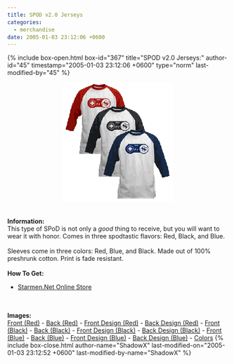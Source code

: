 ```yaml
---
title: SPOD v2.0 Jerseys
categories:
  - merchandise
date: 2005-01-03 23:12:06 +0600
---
```

{% include box-open.html box-id="367" title="SPOD v2.0 Jerseys:" author-id="45" timestamp="2005-01-03 23:12:06 +0600" type="norm" last-modified-by="45" %}
	<center>
	<img src="/merchandise/images/smn_spodv2j_title.png" border="0" alt="SPOD v2.0 Jerseys" />
	</center>
	<br /><br />
	<b>Information:</b>
	<br />
	This type of SPoD is not only a <i>good</i> thing to receive, but you will want to wear 
	it with honor. Comes in three spodtastic flavors: Red, Black, and Blue.
	<br /><br />
	Sleeves come in three colors: Red, Blue, and Black. Made out of 100% preshrunk cotton. 
	Print is fade resistant. 
	<br /><br />
	<b>How To Get:</b>
	<br />
	<ul>
	<li><a href="http://www.cafeshops.com/starmen/245609">Starmen.Net Online Store</a></li>
	</ul>
	<br /><br />
	<b>Images:</b>
	<br />
	<a href="/merchandise/images/smn_spodv2jred_front.jpg">Front (Red)</a> - <a href="/merchandise/images/smn_spodv2jred_back.jpg">Back (Red)</a> - <a href="/merchandise/images/smn_spodv2jred_fdesign.jpg">Front Design (Red)</a> - 
	<a href="/merchandise/images/smn_spodv2jred_bdesign.jpg">Back Design (Red)</a> - <a href="/merchandise/images/smn_spodv2jblack_front.jpg">Front (Black)</a> - <a href="/merchandise/images/smn_spodv2jblack_back.jpg">Back (Black)</a> - 
	<a href="/merchandise/images/smn_spodv2jblack_fdesign.jpg">Front Design (Black)</a> - <a href="/merchandise/images/smn_spodv2jblack_bdesign.jpg">Back Design (Black)</a> - <a href="/merchandise/images/smn_spodv2jblue_front.jpg">Front (Blue)</a> - 
	<a href="/merchandise/images/smn_spodv2jblue_back.jpg">Back (Blue)</a> - <a href="/merchandise/images/smn_spodv2jblue_fdesign.jpg">Front Design (Blue)</a> - <a href="/merchandise/images/smn_spodv2jblue_bdesign.jpg">Back Design (Blue)</a> - 
	<a href="/merchandise/images/smn_btc.jpg">Colors</a>
{% include box-close.html author-name="ShadowX" last-modified-on="2005-01-03 23:12:52 +0600" last-modified-by-name="ShadowX" %}
